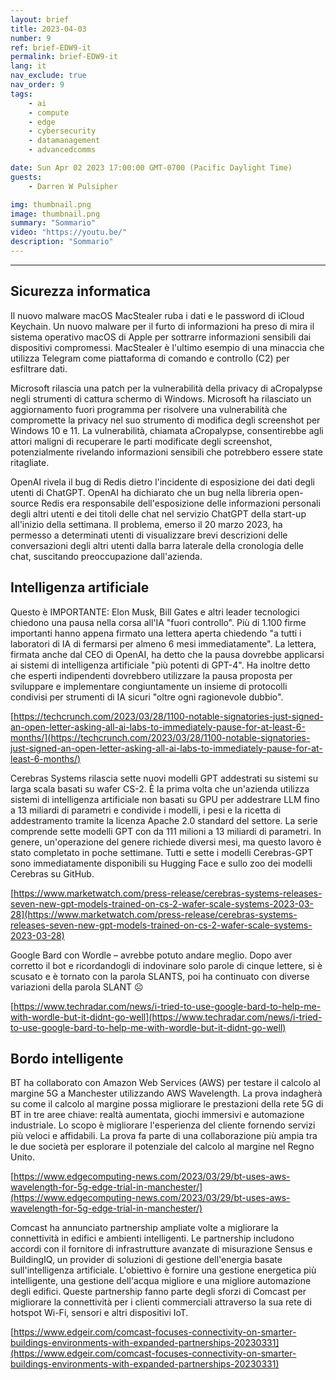 ```yaml
---
layout: brief
title: 2023-04-03
number: 9
ref: brief-EDW9-it
permalink: brief-EDW9-it
lang: it
nav_exclude: true
nav_order: 9
tags:
    - ai
    - compute
    - edge
    - cybersecurity
    - datamanagement
    - advancedcomms

date: Sun Apr 02 2023 17:00:00 GMT-0700 (Pacific Daylight Time)
guests:
    - Darren W Pulsipher

img: thumbnail.png
image: thumbnail.png
summary: "Sommario"
video: "https://youtu.be/"
description: "Sommario"
---
```






---

## Sicurezza informatica

Il nuovo malware macOS MacStealer ruba i dati e le password di iCloud Keychain. Un nuovo malware per il furto di informazioni ha preso di mira il sistema operativo macOS di Apple per sottrarre informazioni sensibili dai dispositivi compromessi. MacStealer è l'ultimo esempio di una minaccia che utilizza Telegram come piattaforma di comando e controllo (C2) per esfiltrare dati.

Microsoft rilascia una patch per la vulnerabilità della privacy di aCropalypse negli strumenti di cattura schermo di Windows. Microsoft ha rilasciato un aggiornamento fuori programma per risolvere una vulnerabilità che compromette la privacy nel suo strumento di modifica degli screenshot per Windows 10 e 11. La vulnerabilità, chiamata aCropalypse, consentirebbe agli attori maligni di recuperare le parti modificate degli screenshot, potenzialmente rivelando informazioni sensibili che potrebbero essere state ritagliate.

OpenAI rivela il bug di Redis dietro l'incidente di esposizione dei dati degli utenti di ChatGPT. OpenAI ha dichiarato che un bug nella libreria open-source Redis era responsabile dell'esposizione delle informazioni personali degli altri utenti e dei titoli delle chat nel servizio ChatGPT della start-up all'inizio della settimana. Il problema, emerso il 20 marzo 2023, ha permesso a determinati utenti di visualizzare brevi descrizioni delle conversazioni degli altri utenti dalla barra laterale della cronologia delle chat, suscitando preoccupazione dall'azienda.

## Intelligenza artificiale

Questo è IMPORTANTE: Elon Musk, Bill Gates e altri leader tecnologici chiedono una pausa nella corsa all'IA "fuori controllo". Più di 1.100 firme importanti hanno appena firmato una lettera aperta chiedendo "a tutti i laboratori di IA di fermarsi per almeno 6 mesi immediatamente". La lettera, firmata anche dal CEO di OpenAI, ha detto che la pausa dovrebbe applicarsi ai sistemi di intelligenza artificiale "più potenti di GPT-4". Ha inoltre detto che esperti indipendenti dovrebbero utilizzare la pausa proposta per sviluppare e implementare congiuntamente un insieme di protocolli condivisi per strumenti di IA sicuri "oltre ogni ragionevole dubbio".

[https://techcrunch.com/2023/03/28/1100-notable-signatories-just-signed-an-open-letter-asking-all-ai-labs-to-immediately-pause-for-at-least-6-months/](https://techcrunch.com/2023/03/28/1100-notable-signatories-just-signed-an-open-letter-asking-all-ai-labs-to-immediately-pause-for-at-least-6-months/)

Cerebras Systems rilascia sette nuovi modelli GPT addestrati su sistemi su larga scala basati su wafer CS-2. È la prima volta che un'azienda utilizza sistemi di intelligenza artificiale non basati su GPU per addestrare LLM fino a 13 miliardi di parametri e condivide i modelli, i pesi e la ricetta di addestramento tramite la licenza Apache 2.0 standard del settore. La serie comprende sette modelli GPT con da 111 milioni a 13 miliardi di parametri. In genere, un'operazione del genere richiede diversi mesi, ma questo lavoro è stato completato in poche settimane. Tutti e sette i modelli Cerebras-GPT sono immediatamente disponibili su Hugging Face e sullo zoo dei modelli Cerebras su GitHub.

[https://www.marketwatch.com/press-release/cerebras-systems-releases-seven-new-gpt-models-trained-on-cs-2-wafer-scale-systems-2023-03-28](https://www.marketwatch.com/press-release/cerebras-systems-releases-seven-new-gpt-models-trained-on-cs-2-wafer-scale-systems-2023-03-28)

Google Bard con Wordle – avrebbe potuto andare meglio. Dopo aver corretto il bot e ricordandogli di indovinare solo parole di cinque lettere, si è scusato e è tornato con la parola SLANTS, poi ha continuato con diverse variazioni della parola SLANT ☹

[https://www.techradar.com/news/i-tried-to-use-google-bard-to-help-me-with-wordle-but-it-didnt-go-well](https://www.techradar.com/news/i-tried-to-use-google-bard-to-help-me-with-wordle-but-it-didnt-go-well)

## Bordo intelligente

BT ha collaborato con Amazon Web Services (AWS) per testare il calcolo al margine 5G a Manchester utilizzando AWS Wavelength. La prova indagherà su come il calcolo al margine possa migliorare le prestazioni della rete 5G di BT in tre aree chiave: realtà aumentata, giochi immersivi e automazione industriale. Lo scopo è migliorare l'esperienza del cliente fornendo servizi più veloci e affidabili. La prova fa parte di una collaborazione più ampia tra le due società per esplorare il potenziale del calcolo al margine nel Regno Unito.

[https://www.edgecomputing-news.com/2023/03/29/bt-uses-aws-wavelength-for-5g-edge-trial-in-manchester/](https://www.edgecomputing-news.com/2023/03/29/bt-uses-aws-wavelength-for-5g-edge-trial-in-manchester/)

Comcast ha annunciato partnership ampliate volte a migliorare la connettività in edifici e ambienti intelligenti. Le partnership includono accordi con il fornitore di infrastrutture avanzate di misurazione Sensus e BuildingIQ, un provider di soluzioni di gestione dell'energia basate sull'intelligenza artificiale. L'obiettivo è fornire una gestione energetica più intelligente, una gestione dell'acqua migliore e una migliore automazione degli edifici. Queste partnership fanno parte degli sforzi di Comcast per migliorare la connettività per i clienti commerciali attraverso la sua rete di hotspot Wi-Fi, sensori e altri dispositivi IoT.

[https://www.edgeir.com/comcast-focuses-connectivity-on-smarter-buildings-environments-with-expanded-partnerships-20230331](https://www.edgeir.com/comcast-focuses-connectivity-on-smarter-buildings-environments-with-expanded-partnerships-20230331)


